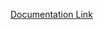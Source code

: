 [Documentation Link](https://github.com/Chr1k0/RaspberryPi-HomeServer/blob/main/documentation/documentation.md)
